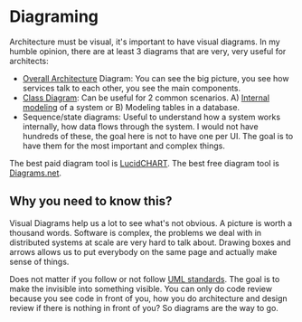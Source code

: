 # Diagraming

Architecture must be visual, it's important to have visual diagrams. In my humble opinion, there are at least 3 diagrams that are very, very useful for architects:
* [Overall Architecture](https://diego-pacheco.blogspot.com/2020/04/architecture-101-thinking-about-design.html) Diagram: You can see the big picture, you see how services talk to each other, you see the main components.
* [Class Diagram](https://diego-pacheco.blogspot.com/2020/10/uml-hidden-gems.html): Can be useful for 2 common scenarios. A) [Internal modeling](https://diego-pacheco.blogspot.com/2018/05/internal-system-design-forgotten.html) of a system or B) Modeling tables in a database.
* Sequence/state diagrams: Useful to understand how a system works internally, how data flows through the system. I would not have hundreds of these, the goal here is not to have one per UI. The goal is to have them for the most important and complex things.

The best paid diagram tool is [LucidCHART](https://www.lucidchart.com/). The best free diagram tool is [Diagrams.net](https://app.diagrams.net/).

## Why you need to know this?

Visual Diagrams help us a lot to see what's not obvious. A picture is worth a thousand words. Software is complex, the problems we deal with in distributed systems at scale are very hard to talk about. Drawing boxes and arrows allows us to put everybody on the same page and actually make sense of things.

Does not matter if you follow or not follow [UML standards](https://diego-pacheco.blogspot.com/2020/10/uml-hidden-gems.html). The goal is to make the invisible into something visible. You can only do code review because you see code in front of you, how you do architecture and design review if there is nothing in front of you? So diagrams are the way to go.